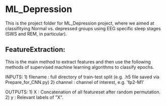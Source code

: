 # ML_Depression

This is the project folder for ML_Depression project, where we aimed at classifitying Normal vs. depressed groups using EEG specific sleep stages (SWS and REM, in particular).
## FeatureExtraction: 
This is the main method to extract features and then use the following methods of supervised machine learning algorithms to classify epochs.
    
INPUTS: 
        1) filename : full directory of train-test split (e.g. .h5 file saved via Prepare_for_CNN.py)
        2) channel  : channel of interest, e.g. 'fp2-M1'
        
OUTPUTS:
        1) X        : Concatenation of all featureset after random permutation.
        2) y        : Relevant labels of "X".
